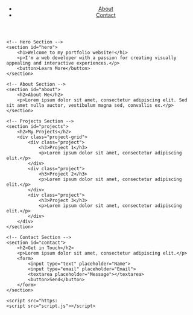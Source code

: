 
<!-- index.html -->

<!DOCTYPE html>
<html lang="en">
<head>
    <meta charset="UTF-8">
    <meta name="viewport" content="width=device-width, initial-scale=1.0">
    <title>Personal Portfolio Website</title>
    <link rel="stylesheet" href="styles.css">
</head>
<body>
    <!-- Header Section -->
    <header id="header">
        <nav id="nav">
            <ul>
                <li><a href="                    
                <li><a href="#about">About</a></li>
                <li><a href="                            
                <li><a href="#contact">Contact</a></li>
            </ul>
        </nav>
    </header>

    <!-- Hero Section -->
    <section id="hero">
        <h1>Welcome to my portfolio website!</h1>
        <p>I'm a web developer with a passion for creating visually appealing and interactive experiences.</p>
        <button>Learn More</button>
    </section>

    <!-- About Section -->
    <section id="about">
        <h2>About Me</h2>
        <p>Lorem ipsum dolor sit amet, consectetur adipiscing elit. Sed sit amet nulla auctor, vestibulum magna sed, convallis ex.</p>
    </section>

    <!-- Projects Section -->
    <section id="projects">
        <h2>My Projects</h2>
        <div class="project-grid">
            <div class="project">
                <h3>Project 1</h3>
                <p>Lorem ipsum dolor sit amet, consectetur adipiscing elit.</p>
            </div>
            <div class="project">
                <h3>Project 2</h3>
                <p>Lorem ipsum dolor sit amet, consectetur adipiscing elit.</p>
            </div>
            <div class="project">
                <h3>Project 3</h3>
                <p>Lorem ipsum dolor sit amet, consectetur adipiscing elit.</p>
            </div>
        </div>
    </section>

    <!-- Contact Section -->
    <section id="contact">
        <h2>Get in Touch</h2>
        <p>Lorem ipsum dolor sit amet, consectetur adipiscing elit.</p>
        <form>
            <input type="text" placeholder="Name">
            <input type="email" placeholder="Email">
            <textarea placeholder="Message"></textarea>
            <button>Send</button>
        </form>
    </section>

    <script src="https:                                                                   
    <script src="script.js"></script>
</body>
</html>
